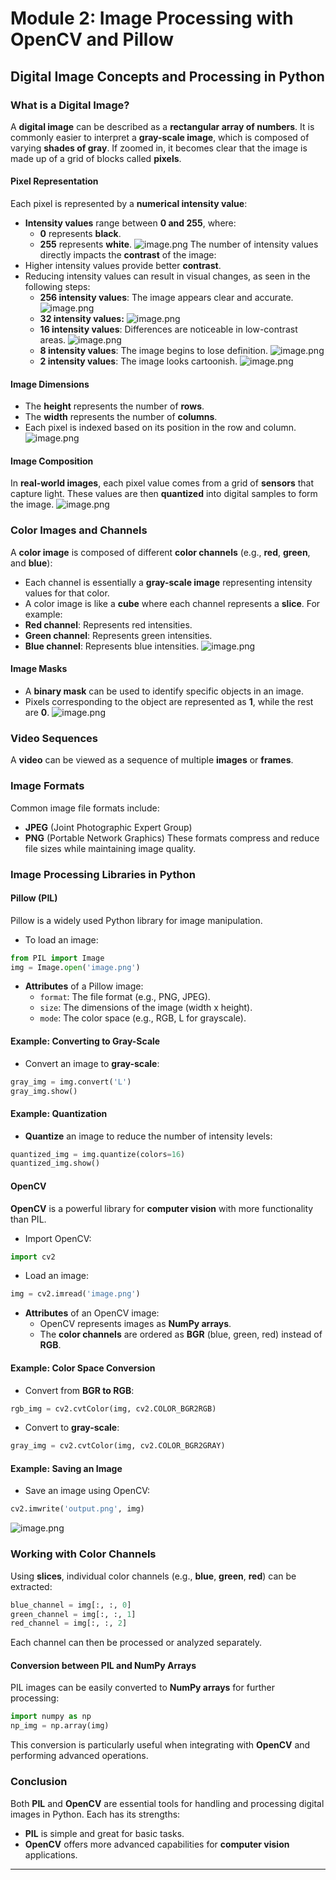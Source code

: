 

# Module 2: Image Processing with OpenCV and Pillow
## Digital Image Concepts and Processing in Python
### What is a Digital Image?
A **digital image** can be described as a **rectangular array of numbers**. It is commonly easier to interpret a **gray-scale image**, which is composed of varying **shades of gray**. If zoomed in, it becomes clear that the image is made up of a grid of blocks called **pixels**.
#### Pixel Representation
Each pixel is represented by a **numerical intensity value**:
- **Intensity values** range between **0 and 255**, where:
	- **0** represents **black**.
	- **255** represents **white**.
![image.png](https://prod-files-secure.s3.us-west-2.amazonaws.com/03e82b26-cccb-4906-bb56-adabcbdc0655/fa1bb4aa-313a-44c2-a7b3-7fa4a8432b08/image.png?X-Amz-Algorithm=AWS4-HMAC-SHA256&X-Amz-Content-Sha256=UNSIGNED-PAYLOAD&X-Amz-Credential=ASIAZI2LB4665YUKU3XM%2F20250207%2Fus-west-2%2Fs3%2Faws4_request&X-Amz-Date=20250207T132012Z&X-Amz-Expires=3600&X-Amz-Security-Token=IQoJb3JpZ2luX2VjEF0aCXVzLXdlc3QtMiJGMEQCIBxw2E9pkWdCy0tlVYj0%2FW7Pc8bdTVfoOzSbGF9g%2FbD4AiBQ7IPjkta8CbSDAgBVPOgNNZneTsxxxgQnkuXttIm6KSr%2FAwh2EAAaDDYzNzQyMzE4MzgwNSIMsa%2B5NhUXRGMJPfetKtwD9uZPawrzIXCpIBJawrfYDnr7RVrRorJRm9BbsXQ3knVHiQP7t7R4ANwOaCkVfzBCJmOOac4hsmcz31fTy65AVkvLADlOhbcS07CTNUPA85OOYMftq2SZIeiUQFEc7y0IGouWnb1TbIChnHGaAv9kpNrtjpGgmTYlsGKQwqSn0harnLYlgjalMFchf4JMOJ5shlGKQxJAHy3S0yR%2FUJPW48ejP2gt%2B9QHiJcorteeR95AY2kVw0zZKlAAzswA%2BnmzLZeZWPw1NTUB0XayfwidJBkVYlJmiUKjy9PF9zgDaIk0M7q9otMSAaymITfwGRof2zfX9ci%2FNm4Jp9VRkG4GpbMrzr6moOtR4UH77fnUlgif6AupV81y7LXmOYhhOupf6X3Q3xPwvs7Kya7a0yVOvmg6zTl3O7iYBUBXb4GOJg60EMf5prIH%2FdkBw4FgGgjmQMq3DT8kqIxfIv%2FrRK0h6jIKBI36gGAx1Rj4d6viwIUW2iotaXTk%2BCRusdbyamvvgI769EJBWQ9MTi9xl5YpSzphd1Tk2skA3emfwyZCLWjvPBYGa43gBFekm1bKoJVktE%2B9q%2BmbgvZgGtYzoBFJiZa7GJQP%2BuEk7Cn3hViGUcqt2lSHHVdnP74iDeswqouYvQY6pgFuddG%2BedQZNHNtiUXd7kfnz%2BC9J1s3WuFrw5UOFIYxeIvLgvzZEKwz%2Fw8dA7Xd1yRjr1A7S1w5SscWyg2XkQ2FZaeSURTRji76Q5oXEAFe2u%2FT3BM41zgUOXsumzHnrj9lTdTJ6iZPujNosYo3h5i7OQH87%2Bvis4e6yN%2BpsvJJbpgU85ERs91TKgUUg9brvumRen1WA%2FCKZR%2FTww3VjLwJ%2F39uKPvO&X-Amz-Signature=5adf18d9c1caa5d52591955ce265a59d9ccc30070735353c81c8a78916d4db96&X-Amz-SignedHeaders=host&x-id=GetObject)
The number of intensity values directly impacts the **contrast** of the image:
- Higher intensity values provide better **contrast**.
- Reducing intensity values can result in visual changes, as seen in the following steps:
	- **256 intensity values**: The image appears clear and accurate.
![image.png](https://prod-files-secure.s3.us-west-2.amazonaws.com/03e82b26-cccb-4906-bb56-adabcbdc0655/0de7dfb4-99dc-4b87-8932-5165b3c3b775/image.png?X-Amz-Algorithm=AWS4-HMAC-SHA256&X-Amz-Content-Sha256=UNSIGNED-PAYLOAD&X-Amz-Credential=ASIAZI2LB4666RX7CJZS%2F20250207%2Fus-west-2%2Fs3%2Faws4_request&X-Amz-Date=20250207T132012Z&X-Amz-Expires=3600&X-Amz-Security-Token=IQoJb3JpZ2luX2VjEF0aCXVzLXdlc3QtMiJHMEUCIQCsIe3S880fxg9LXe8Yscjwfvw16Xg0LEzkCFQDEGDBfAIgDQ8M%2Bzar0i4GX7EY1FuR0%2Bn11QPjLYmrga0zX%2FL%2B6QAq%2FwMIdhAAGgw2Mzc0MjMxODM4MDUiDAG9oQn87FoD3n7%2ByyrcA0R%2BrBYN9wSXDxpwJoGWy1STf1HwnB%2BIHiJnbszwmalBzsj7SDmyIHHGZzUenz%2FlOitbeJT2gMsQl5ncy%2B8JvJF38f%2FlarEWxS1wAo%2F%2FSWG2jU4k2f4tEJZbzlH2IpyaG0XX4pyRlgd%2BU20%2B4SX%2BvDK8Efrps075aVVLrOiwcujmoPjFIBvCk6g6PSJppWa4iDpj%2F7l0eHdqEfyl%2BJ8SuzdLt6fLJyc65vSUM9jh1PDBG7WDW6RCPQOT%2FAF0KdqogUIc3ByEDH%2BNMF3xHWbsrikHeqH2oBUjsb4P4sSzdcb0wiFBC3CjcV8unvwgjFreNdaHobjtBoeUP82wta73WKFNHhTWAoSVx%2FA0RU35OG9%2BCJATzDA6NUsBvcYhr8U1wQ1%2FkC9hFz1jzfw%2B%2FLSWvjVPzXKwo2egCbrf%2BFmLZNjLfTZGJYZhICRk%2BJeFb8OHl9p%2FcHDCL4uxTCpqF1rrru4Dteb3L%2F0DniBCSi80yZArLZZk3jb8Zt8Lt00EjKuDZdV4qGb4q8Clk9%2B7V%2FW09Fu7FXjS9PawrKpTJiIyhN4mnX1tbNL9aesMVQPFnKlnk153p49A%2F1BOos%2Bh8x0uE45xwrjnGuBiTR%2Fay37SDE3hD4GifNcP42B2rA0YMP2KmL0GOqUBdDTs8ECRSgge3irtgMqz2dAr7iEHsvewZrAoyVOpW9sYbVf7usqVmso6zMjt0usRyeamZBVnLz3tJ%2BQBfztreFC2lwcbDrbRkLp9BnOv%2Fy%2FEpbJwRnlKdfk1nHPY9TduRwSTJfzDwOW10s8%2Bq9toXnLHquSCI4hz9Zpj7CCr4fIe9W2eO4yMDjtB52hRORtVlLHjj%2BIohfVoYMyV6tE4ifXvjsn2&X-Amz-Signature=0511124e0d2ced6cb52b05f4bc2f8b84a2ccba4bc67dd63f24bf32c72f7e9f0b&X-Amz-SignedHeaders=host&x-id=GetObject)
	- **32 intensity values:**
![image.png](https://prod-files-secure.s3.us-west-2.amazonaws.com/03e82b26-cccb-4906-bb56-adabcbdc0655/7eb81f08-b190-4c5a-ba2b-2a498a15b2c4/image.png?X-Amz-Algorithm=AWS4-HMAC-SHA256&X-Amz-Content-Sha256=UNSIGNED-PAYLOAD&X-Amz-Credential=ASIAZI2LB4666RX7CJZS%2F20250207%2Fus-west-2%2Fs3%2Faws4_request&X-Amz-Date=20250207T132012Z&X-Amz-Expires=3600&X-Amz-Security-Token=IQoJb3JpZ2luX2VjEF0aCXVzLXdlc3QtMiJHMEUCIQCsIe3S880fxg9LXe8Yscjwfvw16Xg0LEzkCFQDEGDBfAIgDQ8M%2Bzar0i4GX7EY1FuR0%2Bn11QPjLYmrga0zX%2FL%2B6QAq%2FwMIdhAAGgw2Mzc0MjMxODM4MDUiDAG9oQn87FoD3n7%2ByyrcA0R%2BrBYN9wSXDxpwJoGWy1STf1HwnB%2BIHiJnbszwmalBzsj7SDmyIHHGZzUenz%2FlOitbeJT2gMsQl5ncy%2B8JvJF38f%2FlarEWxS1wAo%2F%2FSWG2jU4k2f4tEJZbzlH2IpyaG0XX4pyRlgd%2BU20%2B4SX%2BvDK8Efrps075aVVLrOiwcujmoPjFIBvCk6g6PSJppWa4iDpj%2F7l0eHdqEfyl%2BJ8SuzdLt6fLJyc65vSUM9jh1PDBG7WDW6RCPQOT%2FAF0KdqogUIc3ByEDH%2BNMF3xHWbsrikHeqH2oBUjsb4P4sSzdcb0wiFBC3CjcV8unvwgjFreNdaHobjtBoeUP82wta73WKFNHhTWAoSVx%2FA0RU35OG9%2BCJATzDA6NUsBvcYhr8U1wQ1%2FkC9hFz1jzfw%2B%2FLSWvjVPzXKwo2egCbrf%2BFmLZNjLfTZGJYZhICRk%2BJeFb8OHl9p%2FcHDCL4uxTCpqF1rrru4Dteb3L%2F0DniBCSi80yZArLZZk3jb8Zt8Lt00EjKuDZdV4qGb4q8Clk9%2B7V%2FW09Fu7FXjS9PawrKpTJiIyhN4mnX1tbNL9aesMVQPFnKlnk153p49A%2F1BOos%2Bh8x0uE45xwrjnGuBiTR%2Fay37SDE3hD4GifNcP42B2rA0YMP2KmL0GOqUBdDTs8ECRSgge3irtgMqz2dAr7iEHsvewZrAoyVOpW9sYbVf7usqVmso6zMjt0usRyeamZBVnLz3tJ%2BQBfztreFC2lwcbDrbRkLp9BnOv%2Fy%2FEpbJwRnlKdfk1nHPY9TduRwSTJfzDwOW10s8%2Bq9toXnLHquSCI4hz9Zpj7CCr4fIe9W2eO4yMDjtB52hRORtVlLHjj%2BIohfVoYMyV6tE4ifXvjsn2&X-Amz-Signature=96a13019a116033b0495fde149d47048299bd178f991711eb78ebe1ac5d606bc&X-Amz-SignedHeaders=host&x-id=GetObject)
	- **16 intensity values**: Differences are noticeable in low-contrast areas.
![image.png](https://prod-files-secure.s3.us-west-2.amazonaws.com/03e82b26-cccb-4906-bb56-adabcbdc0655/6bf56d44-9a14-4b7b-98c2-1f00b8630f0c/image.png?X-Amz-Algorithm=AWS4-HMAC-SHA256&X-Amz-Content-Sha256=UNSIGNED-PAYLOAD&X-Amz-Credential=ASIAZI2LB4666RX7CJZS%2F20250207%2Fus-west-2%2Fs3%2Faws4_request&X-Amz-Date=20250207T132012Z&X-Amz-Expires=3600&X-Amz-Security-Token=IQoJb3JpZ2luX2VjEF0aCXVzLXdlc3QtMiJHMEUCIQCsIe3S880fxg9LXe8Yscjwfvw16Xg0LEzkCFQDEGDBfAIgDQ8M%2Bzar0i4GX7EY1FuR0%2Bn11QPjLYmrga0zX%2FL%2B6QAq%2FwMIdhAAGgw2Mzc0MjMxODM4MDUiDAG9oQn87FoD3n7%2ByyrcA0R%2BrBYN9wSXDxpwJoGWy1STf1HwnB%2BIHiJnbszwmalBzsj7SDmyIHHGZzUenz%2FlOitbeJT2gMsQl5ncy%2B8JvJF38f%2FlarEWxS1wAo%2F%2FSWG2jU4k2f4tEJZbzlH2IpyaG0XX4pyRlgd%2BU20%2B4SX%2BvDK8Efrps075aVVLrOiwcujmoPjFIBvCk6g6PSJppWa4iDpj%2F7l0eHdqEfyl%2BJ8SuzdLt6fLJyc65vSUM9jh1PDBG7WDW6RCPQOT%2FAF0KdqogUIc3ByEDH%2BNMF3xHWbsrikHeqH2oBUjsb4P4sSzdcb0wiFBC3CjcV8unvwgjFreNdaHobjtBoeUP82wta73WKFNHhTWAoSVx%2FA0RU35OG9%2BCJATzDA6NUsBvcYhr8U1wQ1%2FkC9hFz1jzfw%2B%2FLSWvjVPzXKwo2egCbrf%2BFmLZNjLfTZGJYZhICRk%2BJeFb8OHl9p%2FcHDCL4uxTCpqF1rrru4Dteb3L%2F0DniBCSi80yZArLZZk3jb8Zt8Lt00EjKuDZdV4qGb4q8Clk9%2B7V%2FW09Fu7FXjS9PawrKpTJiIyhN4mnX1tbNL9aesMVQPFnKlnk153p49A%2F1BOos%2Bh8x0uE45xwrjnGuBiTR%2Fay37SDE3hD4GifNcP42B2rA0YMP2KmL0GOqUBdDTs8ECRSgge3irtgMqz2dAr7iEHsvewZrAoyVOpW9sYbVf7usqVmso6zMjt0usRyeamZBVnLz3tJ%2BQBfztreFC2lwcbDrbRkLp9BnOv%2Fy%2FEpbJwRnlKdfk1nHPY9TduRwSTJfzDwOW10s8%2Bq9toXnLHquSCI4hz9Zpj7CCr4fIe9W2eO4yMDjtB52hRORtVlLHjj%2BIohfVoYMyV6tE4ifXvjsn2&X-Amz-Signature=64b3f0b766f1270164f2d0a1d2e6c1cf1381dd7bdd9b5fed87fbea0ebb4c33df&X-Amz-SignedHeaders=host&x-id=GetObject)
	- **8 intensity values**: The image begins to lose definition.
![image.png](https://prod-files-secure.s3.us-west-2.amazonaws.com/03e82b26-cccb-4906-bb56-adabcbdc0655/cca05878-ca1a-43e0-8bec-1d146756f9ae/image.png?X-Amz-Algorithm=AWS4-HMAC-SHA256&X-Amz-Content-Sha256=UNSIGNED-PAYLOAD&X-Amz-Credential=ASIAZI2LB4666RX7CJZS%2F20250207%2Fus-west-2%2Fs3%2Faws4_request&X-Amz-Date=20250207T132012Z&X-Amz-Expires=3600&X-Amz-Security-Token=IQoJb3JpZ2luX2VjEF0aCXVzLXdlc3QtMiJHMEUCIQCsIe3S880fxg9LXe8Yscjwfvw16Xg0LEzkCFQDEGDBfAIgDQ8M%2Bzar0i4GX7EY1FuR0%2Bn11QPjLYmrga0zX%2FL%2B6QAq%2FwMIdhAAGgw2Mzc0MjMxODM4MDUiDAG9oQn87FoD3n7%2ByyrcA0R%2BrBYN9wSXDxpwJoGWy1STf1HwnB%2BIHiJnbszwmalBzsj7SDmyIHHGZzUenz%2FlOitbeJT2gMsQl5ncy%2B8JvJF38f%2FlarEWxS1wAo%2F%2FSWG2jU4k2f4tEJZbzlH2IpyaG0XX4pyRlgd%2BU20%2B4SX%2BvDK8Efrps075aVVLrOiwcujmoPjFIBvCk6g6PSJppWa4iDpj%2F7l0eHdqEfyl%2BJ8SuzdLt6fLJyc65vSUM9jh1PDBG7WDW6RCPQOT%2FAF0KdqogUIc3ByEDH%2BNMF3xHWbsrikHeqH2oBUjsb4P4sSzdcb0wiFBC3CjcV8unvwgjFreNdaHobjtBoeUP82wta73WKFNHhTWAoSVx%2FA0RU35OG9%2BCJATzDA6NUsBvcYhr8U1wQ1%2FkC9hFz1jzfw%2B%2FLSWvjVPzXKwo2egCbrf%2BFmLZNjLfTZGJYZhICRk%2BJeFb8OHl9p%2FcHDCL4uxTCpqF1rrru4Dteb3L%2F0DniBCSi80yZArLZZk3jb8Zt8Lt00EjKuDZdV4qGb4q8Clk9%2B7V%2FW09Fu7FXjS9PawrKpTJiIyhN4mnX1tbNL9aesMVQPFnKlnk153p49A%2F1BOos%2Bh8x0uE45xwrjnGuBiTR%2Fay37SDE3hD4GifNcP42B2rA0YMP2KmL0GOqUBdDTs8ECRSgge3irtgMqz2dAr7iEHsvewZrAoyVOpW9sYbVf7usqVmso6zMjt0usRyeamZBVnLz3tJ%2BQBfztreFC2lwcbDrbRkLp9BnOv%2Fy%2FEpbJwRnlKdfk1nHPY9TduRwSTJfzDwOW10s8%2Bq9toXnLHquSCI4hz9Zpj7CCr4fIe9W2eO4yMDjtB52hRORtVlLHjj%2BIohfVoYMyV6tE4ifXvjsn2&X-Amz-Signature=df2d643d8aaeebab9eecbd7cba4ee228df10761eeee2f9637bb882568b69e145&X-Amz-SignedHeaders=host&x-id=GetObject)
	- **2 intensity values**: The image looks cartoonish.
![image.png](https://prod-files-secure.s3.us-west-2.amazonaws.com/03e82b26-cccb-4906-bb56-adabcbdc0655/12da64d7-6b97-44e0-bc2c-52b9c47ce212/image.png?X-Amz-Algorithm=AWS4-HMAC-SHA256&X-Amz-Content-Sha256=UNSIGNED-PAYLOAD&X-Amz-Credential=ASIAZI2LB4666RX7CJZS%2F20250207%2Fus-west-2%2Fs3%2Faws4_request&X-Amz-Date=20250207T132012Z&X-Amz-Expires=3600&X-Amz-Security-Token=IQoJb3JpZ2luX2VjEF0aCXVzLXdlc3QtMiJHMEUCIQCsIe3S880fxg9LXe8Yscjwfvw16Xg0LEzkCFQDEGDBfAIgDQ8M%2Bzar0i4GX7EY1FuR0%2Bn11QPjLYmrga0zX%2FL%2B6QAq%2FwMIdhAAGgw2Mzc0MjMxODM4MDUiDAG9oQn87FoD3n7%2ByyrcA0R%2BrBYN9wSXDxpwJoGWy1STf1HwnB%2BIHiJnbszwmalBzsj7SDmyIHHGZzUenz%2FlOitbeJT2gMsQl5ncy%2B8JvJF38f%2FlarEWxS1wAo%2F%2FSWG2jU4k2f4tEJZbzlH2IpyaG0XX4pyRlgd%2BU20%2B4SX%2BvDK8Efrps075aVVLrOiwcujmoPjFIBvCk6g6PSJppWa4iDpj%2F7l0eHdqEfyl%2BJ8SuzdLt6fLJyc65vSUM9jh1PDBG7WDW6RCPQOT%2FAF0KdqogUIc3ByEDH%2BNMF3xHWbsrikHeqH2oBUjsb4P4sSzdcb0wiFBC3CjcV8unvwgjFreNdaHobjtBoeUP82wta73WKFNHhTWAoSVx%2FA0RU35OG9%2BCJATzDA6NUsBvcYhr8U1wQ1%2FkC9hFz1jzfw%2B%2FLSWvjVPzXKwo2egCbrf%2BFmLZNjLfTZGJYZhICRk%2BJeFb8OHl9p%2FcHDCL4uxTCpqF1rrru4Dteb3L%2F0DniBCSi80yZArLZZk3jb8Zt8Lt00EjKuDZdV4qGb4q8Clk9%2B7V%2FW09Fu7FXjS9PawrKpTJiIyhN4mnX1tbNL9aesMVQPFnKlnk153p49A%2F1BOos%2Bh8x0uE45xwrjnGuBiTR%2Fay37SDE3hD4GifNcP42B2rA0YMP2KmL0GOqUBdDTs8ECRSgge3irtgMqz2dAr7iEHsvewZrAoyVOpW9sYbVf7usqVmso6zMjt0usRyeamZBVnLz3tJ%2BQBfztreFC2lwcbDrbRkLp9BnOv%2Fy%2FEpbJwRnlKdfk1nHPY9TduRwSTJfzDwOW10s8%2Bq9toXnLHquSCI4hz9Zpj7CCr4fIe9W2eO4yMDjtB52hRORtVlLHjj%2BIohfVoYMyV6tE4ifXvjsn2&X-Amz-Signature=3ec239e39e71c6f8731b77efc84834ba54a7c3da238a896862cc96fcb4c9522d&X-Amz-SignedHeaders=host&x-id=GetObject)
#### Image Dimensions
- The **height** represents the number of **rows**.
- The **width** represents the number of **columns**.
- Each pixel is indexed based on its position in the row and column.
![image.png](https://prod-files-secure.s3.us-west-2.amazonaws.com/03e82b26-cccb-4906-bb56-adabcbdc0655/ff056335-e79e-4491-b508-30cd45b6c194/image.png?X-Amz-Algorithm=AWS4-HMAC-SHA256&X-Amz-Content-Sha256=UNSIGNED-PAYLOAD&X-Amz-Credential=ASIAZI2LB4665YUKU3XM%2F20250207%2Fus-west-2%2Fs3%2Faws4_request&X-Amz-Date=20250207T132012Z&X-Amz-Expires=3600&X-Amz-Security-Token=IQoJb3JpZ2luX2VjEF0aCXVzLXdlc3QtMiJGMEQCIBxw2E9pkWdCy0tlVYj0%2FW7Pc8bdTVfoOzSbGF9g%2FbD4AiBQ7IPjkta8CbSDAgBVPOgNNZneTsxxxgQnkuXttIm6KSr%2FAwh2EAAaDDYzNzQyMzE4MzgwNSIMsa%2B5NhUXRGMJPfetKtwD9uZPawrzIXCpIBJawrfYDnr7RVrRorJRm9BbsXQ3knVHiQP7t7R4ANwOaCkVfzBCJmOOac4hsmcz31fTy65AVkvLADlOhbcS07CTNUPA85OOYMftq2SZIeiUQFEc7y0IGouWnb1TbIChnHGaAv9kpNrtjpGgmTYlsGKQwqSn0harnLYlgjalMFchf4JMOJ5shlGKQxJAHy3S0yR%2FUJPW48ejP2gt%2B9QHiJcorteeR95AY2kVw0zZKlAAzswA%2BnmzLZeZWPw1NTUB0XayfwidJBkVYlJmiUKjy9PF9zgDaIk0M7q9otMSAaymITfwGRof2zfX9ci%2FNm4Jp9VRkG4GpbMrzr6moOtR4UH77fnUlgif6AupV81y7LXmOYhhOupf6X3Q3xPwvs7Kya7a0yVOvmg6zTl3O7iYBUBXb4GOJg60EMf5prIH%2FdkBw4FgGgjmQMq3DT8kqIxfIv%2FrRK0h6jIKBI36gGAx1Rj4d6viwIUW2iotaXTk%2BCRusdbyamvvgI769EJBWQ9MTi9xl5YpSzphd1Tk2skA3emfwyZCLWjvPBYGa43gBFekm1bKoJVktE%2B9q%2BmbgvZgGtYzoBFJiZa7GJQP%2BuEk7Cn3hViGUcqt2lSHHVdnP74iDeswqouYvQY6pgFuddG%2BedQZNHNtiUXd7kfnz%2BC9J1s3WuFrw5UOFIYxeIvLgvzZEKwz%2Fw8dA7Xd1yRjr1A7S1w5SscWyg2XkQ2FZaeSURTRji76Q5oXEAFe2u%2FT3BM41zgUOXsumzHnrj9lTdTJ6iZPujNosYo3h5i7OQH87%2Bvis4e6yN%2BpsvJJbpgU85ERs91TKgUUg9brvumRen1WA%2FCKZR%2FTww3VjLwJ%2F39uKPvO&X-Amz-Signature=f95ffd279c29d426bd3354f79562f3d62a09fe6468b41eaa741f947e412f5601&X-Amz-SignedHeaders=host&x-id=GetObject)
#### Image Composition
In **real-world images**, each pixel value comes from a grid of **sensors** that capture light. These values are then **quantized** into digital samples to form the image.
![image.png](https://prod-files-secure.s3.us-west-2.amazonaws.com/03e82b26-cccb-4906-bb56-adabcbdc0655/0c721ea0-409b-4d32-b630-a00d6f170d18/image.png?X-Amz-Algorithm=AWS4-HMAC-SHA256&X-Amz-Content-Sha256=UNSIGNED-PAYLOAD&X-Amz-Credential=ASIAZI2LB4665YUKU3XM%2F20250207%2Fus-west-2%2Fs3%2Faws4_request&X-Amz-Date=20250207T132012Z&X-Amz-Expires=3600&X-Amz-Security-Token=IQoJb3JpZ2luX2VjEF0aCXVzLXdlc3QtMiJGMEQCIBxw2E9pkWdCy0tlVYj0%2FW7Pc8bdTVfoOzSbGF9g%2FbD4AiBQ7IPjkta8CbSDAgBVPOgNNZneTsxxxgQnkuXttIm6KSr%2FAwh2EAAaDDYzNzQyMzE4MzgwNSIMsa%2B5NhUXRGMJPfetKtwD9uZPawrzIXCpIBJawrfYDnr7RVrRorJRm9BbsXQ3knVHiQP7t7R4ANwOaCkVfzBCJmOOac4hsmcz31fTy65AVkvLADlOhbcS07CTNUPA85OOYMftq2SZIeiUQFEc7y0IGouWnb1TbIChnHGaAv9kpNrtjpGgmTYlsGKQwqSn0harnLYlgjalMFchf4JMOJ5shlGKQxJAHy3S0yR%2FUJPW48ejP2gt%2B9QHiJcorteeR95AY2kVw0zZKlAAzswA%2BnmzLZeZWPw1NTUB0XayfwidJBkVYlJmiUKjy9PF9zgDaIk0M7q9otMSAaymITfwGRof2zfX9ci%2FNm4Jp9VRkG4GpbMrzr6moOtR4UH77fnUlgif6AupV81y7LXmOYhhOupf6X3Q3xPwvs7Kya7a0yVOvmg6zTl3O7iYBUBXb4GOJg60EMf5prIH%2FdkBw4FgGgjmQMq3DT8kqIxfIv%2FrRK0h6jIKBI36gGAx1Rj4d6viwIUW2iotaXTk%2BCRusdbyamvvgI769EJBWQ9MTi9xl5YpSzphd1Tk2skA3emfwyZCLWjvPBYGa43gBFekm1bKoJVktE%2B9q%2BmbgvZgGtYzoBFJiZa7GJQP%2BuEk7Cn3hViGUcqt2lSHHVdnP74iDeswqouYvQY6pgFuddG%2BedQZNHNtiUXd7kfnz%2BC9J1s3WuFrw5UOFIYxeIvLgvzZEKwz%2Fw8dA7Xd1yRjr1A7S1w5SscWyg2XkQ2FZaeSURTRji76Q5oXEAFe2u%2FT3BM41zgUOXsumzHnrj9lTdTJ6iZPujNosYo3h5i7OQH87%2Bvis4e6yN%2BpsvJJbpgU85ERs91TKgUUg9brvumRen1WA%2FCKZR%2FTww3VjLwJ%2F39uKPvO&X-Amz-Signature=cfe89e375bfcb7cc086c8002600e47c2bbd0b0cc3739b2aa4f0764ad91c5376e&X-Amz-SignedHeaders=host&x-id=GetObject)
### Color Images and Channels
A **color image** is composed of different **color channels** (e.g., **red**, **green**, and **blue**):
- Each channel is essentially a **gray-scale image** representing intensity values for that color.
- A color image is like a **cube** where each channel represents a **slice**.
For example:
- **Red channel**: Represents red intensities.
- **Green channel**: Represents green intensities.
- **Blue channel**: Represents blue intensities.
![image.png](https://prod-files-secure.s3.us-west-2.amazonaws.com/03e82b26-cccb-4906-bb56-adabcbdc0655/c0cc17c9-842f-413f-82e8-f3f44278cf74/image.png?X-Amz-Algorithm=AWS4-HMAC-SHA256&X-Amz-Content-Sha256=UNSIGNED-PAYLOAD&X-Amz-Credential=ASIAZI2LB4665YUKU3XM%2F20250207%2Fus-west-2%2Fs3%2Faws4_request&X-Amz-Date=20250207T132012Z&X-Amz-Expires=3600&X-Amz-Security-Token=IQoJb3JpZ2luX2VjEF0aCXVzLXdlc3QtMiJGMEQCIBxw2E9pkWdCy0tlVYj0%2FW7Pc8bdTVfoOzSbGF9g%2FbD4AiBQ7IPjkta8CbSDAgBVPOgNNZneTsxxxgQnkuXttIm6KSr%2FAwh2EAAaDDYzNzQyMzE4MzgwNSIMsa%2B5NhUXRGMJPfetKtwD9uZPawrzIXCpIBJawrfYDnr7RVrRorJRm9BbsXQ3knVHiQP7t7R4ANwOaCkVfzBCJmOOac4hsmcz31fTy65AVkvLADlOhbcS07CTNUPA85OOYMftq2SZIeiUQFEc7y0IGouWnb1TbIChnHGaAv9kpNrtjpGgmTYlsGKQwqSn0harnLYlgjalMFchf4JMOJ5shlGKQxJAHy3S0yR%2FUJPW48ejP2gt%2B9QHiJcorteeR95AY2kVw0zZKlAAzswA%2BnmzLZeZWPw1NTUB0XayfwidJBkVYlJmiUKjy9PF9zgDaIk0M7q9otMSAaymITfwGRof2zfX9ci%2FNm4Jp9VRkG4GpbMrzr6moOtR4UH77fnUlgif6AupV81y7LXmOYhhOupf6X3Q3xPwvs7Kya7a0yVOvmg6zTl3O7iYBUBXb4GOJg60EMf5prIH%2FdkBw4FgGgjmQMq3DT8kqIxfIv%2FrRK0h6jIKBI36gGAx1Rj4d6viwIUW2iotaXTk%2BCRusdbyamvvgI769EJBWQ9MTi9xl5YpSzphd1Tk2skA3emfwyZCLWjvPBYGa43gBFekm1bKoJVktE%2B9q%2BmbgvZgGtYzoBFJiZa7GJQP%2BuEk7Cn3hViGUcqt2lSHHVdnP74iDeswqouYvQY6pgFuddG%2BedQZNHNtiUXd7kfnz%2BC9J1s3WuFrw5UOFIYxeIvLgvzZEKwz%2Fw8dA7Xd1yRjr1A7S1w5SscWyg2XkQ2FZaeSURTRji76Q5oXEAFe2u%2FT3BM41zgUOXsumzHnrj9lTdTJ6iZPujNosYo3h5i7OQH87%2Bvis4e6yN%2BpsvJJbpgU85ERs91TKgUUg9brvumRen1WA%2FCKZR%2FTww3VjLwJ%2F39uKPvO&X-Amz-Signature=f556e26faf74619effc4382f89050c7f39c57862b04c159c507088f13617b6dd&X-Amz-SignedHeaders=host&x-id=GetObject)
#### Image Masks
- A **binary mask** can be used to identify specific objects in an image.
- Pixels corresponding to the object are represented as **1**, while the rest are **0**.
![image.png](https://prod-files-secure.s3.us-west-2.amazonaws.com/03e82b26-cccb-4906-bb56-adabcbdc0655/667eab4d-d19d-4618-81d0-663b6beb002c/image.png?X-Amz-Algorithm=AWS4-HMAC-SHA256&X-Amz-Content-Sha256=UNSIGNED-PAYLOAD&X-Amz-Credential=ASIAZI2LB4665YUKU3XM%2F20250207%2Fus-west-2%2Fs3%2Faws4_request&X-Amz-Date=20250207T132012Z&X-Amz-Expires=3600&X-Amz-Security-Token=IQoJb3JpZ2luX2VjEF0aCXVzLXdlc3QtMiJGMEQCIBxw2E9pkWdCy0tlVYj0%2FW7Pc8bdTVfoOzSbGF9g%2FbD4AiBQ7IPjkta8CbSDAgBVPOgNNZneTsxxxgQnkuXttIm6KSr%2FAwh2EAAaDDYzNzQyMzE4MzgwNSIMsa%2B5NhUXRGMJPfetKtwD9uZPawrzIXCpIBJawrfYDnr7RVrRorJRm9BbsXQ3knVHiQP7t7R4ANwOaCkVfzBCJmOOac4hsmcz31fTy65AVkvLADlOhbcS07CTNUPA85OOYMftq2SZIeiUQFEc7y0IGouWnb1TbIChnHGaAv9kpNrtjpGgmTYlsGKQwqSn0harnLYlgjalMFchf4JMOJ5shlGKQxJAHy3S0yR%2FUJPW48ejP2gt%2B9QHiJcorteeR95AY2kVw0zZKlAAzswA%2BnmzLZeZWPw1NTUB0XayfwidJBkVYlJmiUKjy9PF9zgDaIk0M7q9otMSAaymITfwGRof2zfX9ci%2FNm4Jp9VRkG4GpbMrzr6moOtR4UH77fnUlgif6AupV81y7LXmOYhhOupf6X3Q3xPwvs7Kya7a0yVOvmg6zTl3O7iYBUBXb4GOJg60EMf5prIH%2FdkBw4FgGgjmQMq3DT8kqIxfIv%2FrRK0h6jIKBI36gGAx1Rj4d6viwIUW2iotaXTk%2BCRusdbyamvvgI769EJBWQ9MTi9xl5YpSzphd1Tk2skA3emfwyZCLWjvPBYGa43gBFekm1bKoJVktE%2B9q%2BmbgvZgGtYzoBFJiZa7GJQP%2BuEk7Cn3hViGUcqt2lSHHVdnP74iDeswqouYvQY6pgFuddG%2BedQZNHNtiUXd7kfnz%2BC9J1s3WuFrw5UOFIYxeIvLgvzZEKwz%2Fw8dA7Xd1yRjr1A7S1w5SscWyg2XkQ2FZaeSURTRji76Q5oXEAFe2u%2FT3BM41zgUOXsumzHnrj9lTdTJ6iZPujNosYo3h5i7OQH87%2Bvis4e6yN%2BpsvJJbpgU85ERs91TKgUUg9brvumRen1WA%2FCKZR%2FTww3VjLwJ%2F39uKPvO&X-Amz-Signature=c547fae3b63899f69b65ea95901f740708cc1effb9a7a4e3af1c3e2fb206d509&X-Amz-SignedHeaders=host&x-id=GetObject)
### Video Sequences
A **video** can be viewed as a sequence of multiple **images** or **frames**.
### Image Formats
Common image file formats include:
- **JPEG** (Joint Photographic Expert Group)
- **PNG** (Portable Network Graphics)
These formats compress and reduce file sizes while maintaining image quality.
### Image Processing Libraries in Python
#### Pillow (PIL)
Pillow is a widely used Python library for image manipulation.
- To load an image:
```python
from PIL import Image
img = Image.open('image.png')
```
- **Attributes** of a Pillow image:
	- `format`: The file format (e.g., PNG, JPEG).
	- `size`: The dimensions of the image (width x height).
	- `mode`: The color space (e.g., RGB, L for grayscale).
#### Example: Converting to Gray-Scale
- Convert an image to **gray-scale**:
```python
gray_img = img.convert('L')
gray_img.show()
```
#### Example: Quantization
- **Quantize** an image to reduce the number of intensity levels:
```python
quantized_img = img.quantize(colors=16)
quantized_img.show()
```
#### OpenCV
**OpenCV** is a powerful library for **computer vision** with more functionality than PIL.
- Import OpenCV:
```python
import cv2
```
- Load an image:
```python
img = cv2.imread('image.png')
```
- **Attributes** of an OpenCV image:
	- OpenCV represents images as **NumPy arrays**.
	- The **color channels** are ordered as **BGR** (blue, green, red) instead of **RGB**.
#### Example: Color Space Conversion
- Convert from **BGR to RGB**:
```python
rgb_img = cv2.cvtColor(img, cv2.COLOR_BGR2RGB)
```
- Convert to **gray-scale**:
```python
gray_img = cv2.cvtColor(img, cv2.COLOR_BGR2GRAY)
```
#### Example: Saving an Image
- Save an image using OpenCV:
```python
cv2.imwrite('output.png', img)
```
![image.png](https://prod-files-secure.s3.us-west-2.amazonaws.com/03e82b26-cccb-4906-bb56-adabcbdc0655/25fcc977-54ea-484c-997e-9b6bd016f347/image.png?X-Amz-Algorithm=AWS4-HMAC-SHA256&X-Amz-Content-Sha256=UNSIGNED-PAYLOAD&X-Amz-Credential=ASIAZI2LB4665YUKU3XM%2F20250207%2Fus-west-2%2Fs3%2Faws4_request&X-Amz-Date=20250207T132012Z&X-Amz-Expires=3600&X-Amz-Security-Token=IQoJb3JpZ2luX2VjEF0aCXVzLXdlc3QtMiJGMEQCIBxw2E9pkWdCy0tlVYj0%2FW7Pc8bdTVfoOzSbGF9g%2FbD4AiBQ7IPjkta8CbSDAgBVPOgNNZneTsxxxgQnkuXttIm6KSr%2FAwh2EAAaDDYzNzQyMzE4MzgwNSIMsa%2B5NhUXRGMJPfetKtwD9uZPawrzIXCpIBJawrfYDnr7RVrRorJRm9BbsXQ3knVHiQP7t7R4ANwOaCkVfzBCJmOOac4hsmcz31fTy65AVkvLADlOhbcS07CTNUPA85OOYMftq2SZIeiUQFEc7y0IGouWnb1TbIChnHGaAv9kpNrtjpGgmTYlsGKQwqSn0harnLYlgjalMFchf4JMOJ5shlGKQxJAHy3S0yR%2FUJPW48ejP2gt%2B9QHiJcorteeR95AY2kVw0zZKlAAzswA%2BnmzLZeZWPw1NTUB0XayfwidJBkVYlJmiUKjy9PF9zgDaIk0M7q9otMSAaymITfwGRof2zfX9ci%2FNm4Jp9VRkG4GpbMrzr6moOtR4UH77fnUlgif6AupV81y7LXmOYhhOupf6X3Q3xPwvs7Kya7a0yVOvmg6zTl3O7iYBUBXb4GOJg60EMf5prIH%2FdkBw4FgGgjmQMq3DT8kqIxfIv%2FrRK0h6jIKBI36gGAx1Rj4d6viwIUW2iotaXTk%2BCRusdbyamvvgI769EJBWQ9MTi9xl5YpSzphd1Tk2skA3emfwyZCLWjvPBYGa43gBFekm1bKoJVktE%2B9q%2BmbgvZgGtYzoBFJiZa7GJQP%2BuEk7Cn3hViGUcqt2lSHHVdnP74iDeswqouYvQY6pgFuddG%2BedQZNHNtiUXd7kfnz%2BC9J1s3WuFrw5UOFIYxeIvLgvzZEKwz%2Fw8dA7Xd1yRjr1A7S1w5SscWyg2XkQ2FZaeSURTRji76Q5oXEAFe2u%2FT3BM41zgUOXsumzHnrj9lTdTJ6iZPujNosYo3h5i7OQH87%2Bvis4e6yN%2BpsvJJbpgU85ERs91TKgUUg9brvumRen1WA%2FCKZR%2FTww3VjLwJ%2F39uKPvO&X-Amz-Signature=886055fbf456f0208a5f8e022a0850450680e4ca3d2eb1b4dd88fd9a57554fcf&X-Amz-SignedHeaders=host&x-id=GetObject)
### Working with Color Channels
Using **slices**, individual color channels (e.g., **blue**, **green**, **red**) can be extracted:
```python
blue_channel = img[:, :, 0]
green_channel = img[:, :, 1]
red_channel = img[:, :, 2]
```
Each channel can then be processed or analyzed separately.
#### Conversion between PIL and NumPy Arrays
PIL images can be easily converted to **NumPy arrays** for further processing:
```python
import numpy as np
np_img = np.array(img)
```
This conversion is particularly useful when integrating with **OpenCV** and performing advanced operations.
### Conclusion
Both **PIL** and **OpenCV** are essential tools for handling and processing digital images in Python. Each has its strengths:
- **PIL** is simple and great for basic tasks.
- **OpenCV** offers more advanced capabilities for **computer vision** applications.
___


